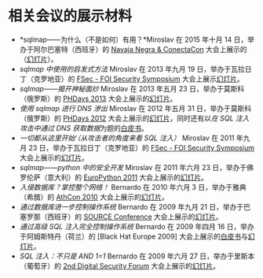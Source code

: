 # 相关会议的展示材料

* *sqlmap——为什么（不是如何）有用？*Miroslav 在 2015 年十月 14 日，举办于阿尔巴塞特（西班牙）的 [Navaja Negra & ConectaCon](http://navajanegra.com/) 大会上展示的（[幻灯片](http://www.slideshare.net/stamparm/sqlmap-why-not-how-it-works-53947145)）。
* *sqlmap 中使用的启发式方法* Miroslav 在 2013 年九月 19 日，举办于瓦拉日丁（克罗地亚）的 [FSec - FOI Security Symposium](http://fsec.foi.hr/) 大会上展示[幻灯片](http://www.slideshare.net/stamparm/f-sec-2013miroslavstamparheuristicmethodsusedinsqlmap)。
* *sqlmap——揭开神秘面纱* Miroslav 在 2013 年五月 23 日，举办于莫斯科（俄罗斯）的 [PHDays 2013](http://www.phdays.com/) 大会上展示的[幻灯片](http://www.slideshare.net/stamparm/ph-days-2013miroslavstamparsqlmapunderthehood)。
* *使用 sqlmap 进行 DNS 渗出* Miroslav 在 2012 年五月 31 日，举办于莫斯科（俄罗斯）的 [PHDays 2012](http://www.phdays.com/) 大会上展示的[幻灯片](http://www.slideshare.net/stamparm/dns-exfiltration-using-sqlmap-13163281)，同时还有以*在 SQL 注入攻击中通过 DNS 获取数据*为题的[白皮书](http://www.slideshare.net/stamparm/ph-days-2012miroslavstampardataretrievaloverdnsinsqlinjectionattackspaper)。
* *一切都从这里开始‘（从攻击者的角度来看 SQL 注入）* Miroslav 在 2011 年九月 23 日，举办于瓦拉日丁（克罗地亚）的 [FSec - FOI Security Symposium](http://fsec.foi.hr/) 大会上展示的[幻灯片](http://www.slideshare.net/stamparm/f-sec-2011miroslavstamparitallstartswiththesinglequote-9311238)。
* *sqlmap——python 中的安全开发* Miroslav 在 2011 年六月 23 日，举办于佛罗伦萨（意大利）的 [EuroPython 2011](http://ep2011.europython.eu/) 大会上展示的[幻灯片](http://www.slideshare.net/stamparm/euro-python-2011miroslavstamparsqlmapsecuritydevelopmentinpython)。
* *入侵数据库？掌控整个网络！* Bernardo 在 2010 年六月 3 日，举办于雅典（希腊）的 [AthCon 2010](http://www.athcon.org/archive.php) 大会上展示的[幻灯片](http://www.slideshare.net/inquis/ath-con-2010bernardodamelegotdbownnet)。
* *通过数据库进一步控制操作系统* Bernardo 在 2009 年九月 21 日，举办于巴塞罗那（西班牙）的 [SOURCE Conference](http://www.sourceconference.com/archive/) 大会上展示的[幻灯片](http://www.slideshare.net/inquis/expanding-the-control-over-the-operating-system-from-the-database)。
* *通过高级 SQL 注入完全控制操作系统* Bernardo 在 2009 年四月 16 日，举办于阿姆斯特丹（荷兰）的 [Black Hat Europe 2009] 大会上展示的[白皮书](http://www.slideshare.net/inquis/advanced-sql-injection-to-operating-system-full-control-whitepaper-4633857)与[幻灯片](http://www.slideshare.net/inquis/advanced-sql-injection-to-operating-system-full-control-slides)。
* *SQL 注入：不只是 AND 1=1* Bernardo 在 2009 年六月 27 日，举办于里斯本（葡萄牙）的 [2nd Digital Security Forum](https://www.gitbook.com/book/octobug/sqlmap-wiki-zhcn/edit#) 大会上展示的[幻灯片](http://www.slideshare.net/inquis/sql-injection-not-only-and-11-updated)。